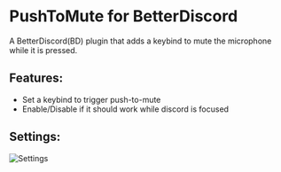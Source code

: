 # PushToMute for BetterDiscord
A BetterDiscord(BD) plugin that adds a keybind to mute the microphone while it is pressed.
## Features:
- Set a keybind to trigger push-to-mute
- Enable/Disable if it should work while discord is focused
## Settings:
![Settings](https://github.com/user-attachments/assets/542a65c6-49ac-46af-bea5-28c17c7ff2c8)

